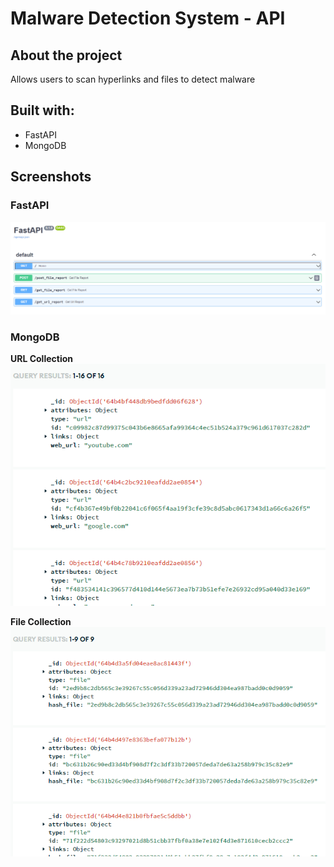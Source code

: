 # Malware Detection System - API

## About the project

Allows users to scan hyperlinks and files to detect malware

## Built with:

- FastAPI
- MongoDB

## Screenshots
### FastAPI
![screenshot](./public/fastapi.png)

### MongoDB
**URL Collection**   
![screenshot](./public/mongodb-url-collection.png)

**File Collection**   
![screenshot](./public/mongodb-file-collection.png)